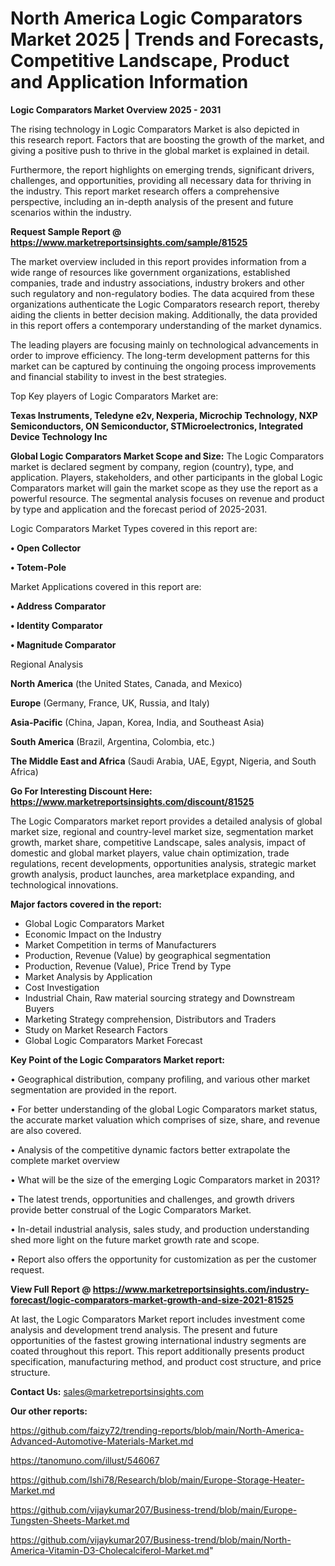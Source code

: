 # North America Logic Comparators Market 2025 | Trends and Forecasts, Competitive Landscape, Product and Application Information

<Strong> Logic Comparators Market Overview 2025 - 2031</strong>

The rising technology in Logic Comparators Market is also depicted in this research report. Factors that are boosting the growth of the market, and giving a positive push to thrive in the global market is explained in detail.

Furthermore, the report highlights on emerging trends, significant drivers, challenges, and opportunities, providing all necessary data for thriving in the industry. This report market research offers a comprehensive perspective, including an in-depth analysis of the present and future scenarios within the industry.

<strong>Request Sample Report @ <a href=https://www.marketreportsinsights.com/sample/81525>https://www.marketreportsinsights.com/sample/81525</a></strong>

The market overview included in this report provides information from a wide range of resources like government organizations, established companies, trade and industry associations, industry brokers and other such regulatory and non-regulatory bodies. The data acquired from these organizations authenticate the Logic Comparators research report, thereby aiding the clients in better decision making. Additionally, the data provided in this report offers a contemporary understanding of the market dynamics.

The leading players are focusing mainly on technological advancements in order to improve efficiency. The long-term development patterns for this market can be captured by continuing the ongoing process improvements and financial stability to invest in the best strategies.

Top Key players of Logic Comparators Market are:

<strong>Texas Instruments, Teledyne e2v, Nexperia, Microchip Technology, NXP Semiconductors, ON Semiconductor, STMicroelectronics, Integrated Device Technology Inc</strong>

<strong><b>Global Logic Comparators Market Scope and Size:</b></strong>
The Logic Comparators market is declared segment by company, region (country), type, and application. Players, stakeholders, and other participants in the global Logic Comparators market will gain the market scope as they use the report as a powerful resource. The segmental analysis focuses on revenue and product by type and application and the forecast period of 2025-2031.

Logic Comparators Market Types covered in this report are:

<strong>• Open Collector

• Totem-Pole</strong>

Market Applications covered in this report are:

<strong>• Address Comparator

• Identity Comparator

• Magnitude Comparator</strong> 

Regional Analysis

<strong>North America</strong> (the United States, Canada, and Mexico)

<strong>Europe</strong> (Germany, France, UK, Russia, and Italy)

<strong>Asia-Pacific</strong> (China, Japan, Korea, India, and Southeast Asia)

<strong>South America</strong> (Brazil, Argentina, Colombia, etc.)

<strong>The Middle East and Africa</strong> (Saudi Arabia, UAE, Egypt, Nigeria, and South Africa)

<strong>Go For Interesting Discount Here: <a href=https://www.marketreportsinsights.com/discount/81525>https://www.marketreportsinsights.com/discount/81525</a></strong>

The Logic Comparators market report provides a detailed analysis of global market size, regional and country-level market size, segmentation market growth, market share, competitive Landscape, sales analysis, impact of domestic and global market players, value chain optimization, trade regulations, recent developments, opportunities analysis, strategic market growth analysis, product launches, area marketplace expanding, and technological innovations.

<strong><b>Major factors covered in the report:</b></strong>
<ul>
  <li>Global Logic Comparators Market </li>
  <li>Economic Impact on the Industry</li>
  <li>Market Competition in terms of Manufacturers</li>
  <li>Production, Revenue (Value) by geographical segmentation</li>
  <li>Production, Revenue (Value), Price Trend by Type</li>
  <li>Market Analysis by Application</li>
  <li>Cost Investigation</li>
  <li>Industrial Chain, Raw material sourcing strategy and Downstream Buyers</li>
  <li>Marketing Strategy comprehension, Distributors and Traders</li>
  <li>Study on Market Research Factors</li>
  <li>Global Logic Comparators Market Forecast</li>
</ul>

<strong><b>Key Point of the Logic Comparators Market report:</b></strong>

• Geographical distribution, company profiling, and various other market segmentation are provided in the report.

• For better understanding of the global Logic Comparators market status, the accurate market valuation which comprises of size, share, and revenue are also covered.

• Analysis of the competitive dynamic factors better extrapolate the complete market overview

• What will be the size of the emerging Logic Comparators market in 2031?

• The latest trends, opportunities and challenges, and growth drivers provide better construal of the Logic Comparators Market.

• In-detail industrial analysis, sales study, and production understanding shed more light on the future market growth rate and scope.

• Report also offers the opportunity for customization as per the customer request.

<strong><b>View Full Report @ <a href=https://www.marketreportsinsights.com/industry-forecast/logic-comparators-market-growth-and-size-2021-81525>https://www.marketreportsinsights.com/industry-forecast/logic-comparators-market-growth-and-size-2021-81525</a></b></strong>


At last, the Logic Comparators Market report includes investment come analysis and development trend analysis. The present and future opportunities of the fastest growing international industry segments are coated throughout this report. This report additionally presents product specification, manufacturing method, and product cost structure, and price structure.

<strong>Contact Us:</strong>
sales@marketreportsinsights.com

<strong>Our other reports:</strong>

<a href=https://github.com/faizy72/trending-reports/blob/main/North-America-Advanced-Automotive-Materials-Market.md>https://github.com/faizy72/trending-reports/blob/main/North-America-Advanced-Automotive-Materials-Market.md</a>

<a href=https://tanomuno.com/illust/546067>https://tanomuno.com/illust/546067</a>

<a href=https://github.com/Ishi78/Research/blob/main/Europe-Storage-Heater-Market.md>https://github.com/Ishi78/Research/blob/main/Europe-Storage-Heater-Market.md</a>

<a href=https://github.com/vijaykumar207/Business-trend/blob/main/Europe-Tungsten-Sheets-Market.md>https://github.com/vijaykumar207/Business-trend/blob/main/Europe-Tungsten-Sheets-Market.md</a>

<a href=https://github.com/vijaykumar207/Business-trend/blob/main/North-America-Vitamin-D3-Cholecalciferol-Market.md>https://github.com/vijaykumar207/Business-trend/blob/main/North-America-Vitamin-D3-Cholecalciferol-Market.md</a>"
